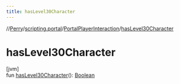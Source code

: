 ```yaml
---
title: hasLevel30Character
---
```

//[Perry](../../../index.html)/[scripting.portal](../index.html)/[PortalPlayerInteraction](index.html)/[hasLevel30Character](has-level30-character.html)



# hasLevel30Character



[jvm]\
fun [hasLevel30Character](has-level30-character.html)(): [Boolean](https://kotlinlang.org/api/latest/jvm/stdlib/kotlin/-boolean/index.html)




